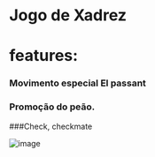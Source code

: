 # Jogo de Xadrez

# features: 
### Movimento especial El passant
### Promoção do peão.
###Check, checkmate

![image](https://github.com/brunozer0/chess-system/assets/106349470/50cba3eb-02d7-4bd0-ae07-ec2b9055ae4b)
